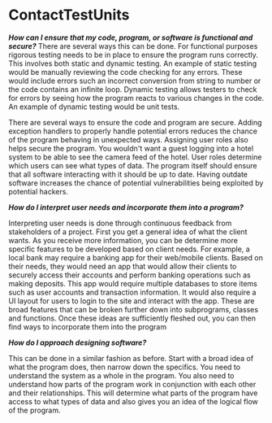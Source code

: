 # ContactTestUnits


***How can I ensure that my code, program, or software is functional and secure?***
There are several ways this can be done. For functional purposes rigorous testing needs to be in place to ensure the program runs correctly. This involves both static and dynamic testing. An example of static testing would be manually reviewing the code checking for any errors. These would include errors such an incorrect conversion from string to number or the code contains an infinite loop. Dynamic testing allows testers to check for errors by seeing how the program reacts to various changes in the code. An example of dynamic testing would be unit tests.

There are several ways to ensure the code and program are secure. Adding exception handlers to properly handle potential errors reduces the chance of the program behaving in unexpected ways. Assigning user roles also helps secure the program. You wouldn't want a guest logging into a hotel system to be able to see the camera feed of the hotel. User roles determine which users can see what types of data. The program itself should ensure that all software interacting with it should be up to date. Having outdate software increases the chance of potential vulnerabilities being exploited by potential hackers.

***How do I interpret user needs and incorporate them into a program?***

Interpreting user needs is done through continuous feedback from stakeholders of a project. First you get a general idea of what the client wants. As you receive more information, you can be determine more specific features to be developed based on client needs. For example, a local bank may require a banking app for their web/mobile clients. Based on their needs, they would need an app that would allow their clients to securely access their accounts and perform banking operations such as making deposits. This app would require multiple databases to store items such as user accounts and transaction information. It would also require a UI layout for users to login to the site and interact with the app. These are broad features that can be broken further down into subprograms, classes and functions. Once these ideas are sufficiently fleshed out, you can then find ways to incorporate them into the program

***How do I approach designing software?***

This can be done in a similar fashion as before. Start with a broad idea of what the program does, then narrow down the specifics. You need to understand the system as a whole in the program. You also need to understand how parts of the program work in conjunction with each other and their relationships. This will determine what parts of the program have access to what types of data and also gives you an idea of the logical flow of the program.
